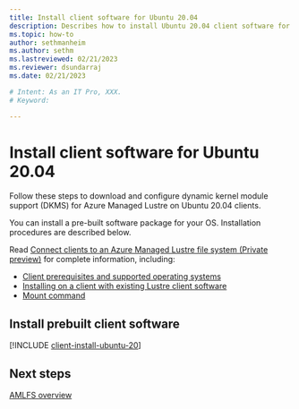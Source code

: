 ```yaml
---
title: Install client software for Ubuntu 20.04
description: Describes how to install Ubuntu 20.04 client software for the Azure Managed Lustre File System.
ms.topic: how-to
author: sethmanheim
ms.author: sethm 
ms.lastreviewed: 02/21/2023
ms.reviewer: dsundarraj
ms.date: 02/21/2023

# Intent: As an IT Pro, XXX.
# Keyword: 

---
```


# Install client software for Ubuntu 20.04

Follow these steps to download and configure dynamic kernel module support (DKMS) for Azure Managed Lustre on Ubuntu 20.04 clients.

You can install a pre-built software package for your OS. Installation procedures are described below.

Read [Connect clients to an Azure Managed Lustre file system (Private preview)](connect-clients.md) for complete information, including:

* [Client prerequisites and supported operating systems](connect-clients.md#client-prerequisites)
* [Installing on a client with existing Lustre client software](connect-clients.md#update-a-lustre-client-to-the-current-version)
* [Mount command](connect-clients.md#mount-command)

## Install prebuilt client software

[!INCLUDE [client-install-ubuntu-20](includes/client-install-ubuntu-20.md)]

## Next steps

[AMLFS overview](amlfs-overview.md)
